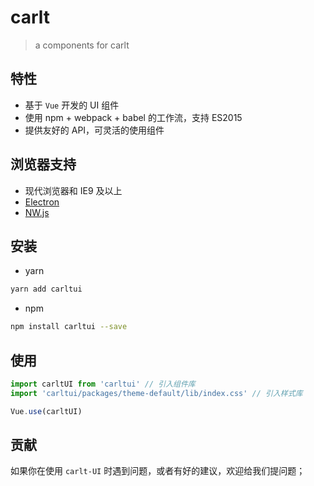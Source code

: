 # carlt

> a components for carlt


## 特性

- 基于 `Vue` 开发的 UI 组件
- 使用 npm + webpack + babel 的工作流，支持 ES2015
- 提供友好的 API，可灵活的使用组件

## 浏览器支持

- 现代浏览器和 IE9 及以上
- [Electron](http://electron.atom.io/)
- [NW.js](http://nwjs.io)

## 安装

- yarn

```bash
yarn add carltui
```

- npm 

```bash
npm install carltui --save
```

## 使用

```js
import carltUI from 'carltui' // 引入组件库
import 'carltui/packages/theme-default/lib/index.css' // 引入样式库

Vue.use(carltUI)
```

## 贡献

如果你在使用 `carlt-UI` 时遇到问题，或者有好的建议，欢迎给我们提问题；
